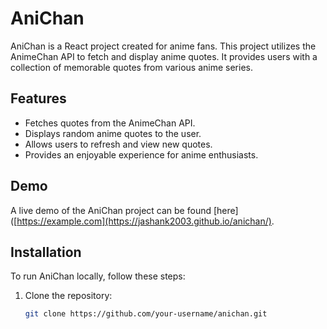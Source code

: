 

# AniChan

AniChan is a React project created for anime fans. This project utilizes the AnimeChan API to fetch and display anime quotes. It provides users with a collection of memorable quotes from various anime series.

## Features

- Fetches quotes from the AnimeChan API.
- Displays random anime quotes to the user.
- Allows users to refresh and view new quotes.
- Provides an enjoyable experience for anime enthusiasts.

## Demo

A live demo of the AniChan project can be found [here]([https://example.com](https://jashank2003.github.io/anichan/).

## Installation

To run AniChan locally, follow these steps:

1. Clone the repository: 

   ```bash
   git clone https://github.com/your-username/anichan.git
